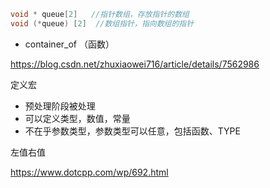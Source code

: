 ```c
void * queue[2]   //指针数组，存放指针的数组
void (*queue) [2]  //数组指针，指向数组的指针
```



- container_of （函数）

https://blog.csdn.net/zhuxiaowei716/article/details/7562986



定义宏

- 预处理阶段被处理
- 可以定义类型，数值，常量
- 不在乎参数类型，参数类型可以任意，包括函数、TYPE



左值右值

https://www.dotcpp.com/wp/692.html

